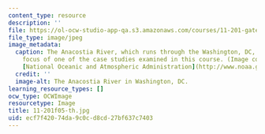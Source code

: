 ```yaml
---
content_type: resource
description: ''
file: https://ol-ocw-studio-app-qa.s3.amazonaws.com/courses/11-201-gateway-planning-action-fall-2005/ecf7f42074da9c0cd8cd27bf637c7403_11-201f05-th.jpg
file_type: image/jpeg
image_metadata:
  caption: The Anacostia River, which runs through the Washington, DC, area is the
    focus of one of the case studies examined in this course. (Image courtesy of the
    [National Oceanic and Atmospheric Administration](http://www.noaa.gov/).)
  credit: ''
  image-alt: The Anacostia River in Washington, DC.
learning_resource_types: []
ocw_type: OCWImage
resourcetype: Image
title: 11-201f05-th.jpg
uid: ecf7f420-74da-9c0c-d8cd-27bf637c7403
---
```

